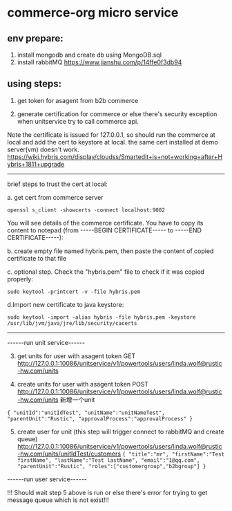 # commerce-org micro service



## env prepare:
1. install mongodb and create db using MongoDB.sql
2. install rabbitMQ
https://www.jianshu.com/p/14ffe0f3db94


## using steps:
1. get token for asagent from b2b commerce

2. generate certification for commerce or else there's security exception when unitservice try to call commerce api.

Note the certificate is issued for 127.0.0.1, so should run the commerce at local and add the cert to keystore at local. the same cert installed at demo server(vm) doesn't work.
https://wiki.hybris.com/display/cloudss/Smartedit+is+not+working+after+Hybris+1811+upgrade

-------------------------------------------

brief steps to trust the cert at local:

a. get cert from commerce server

`openssl s_client -showcerts -connect localhost:9002`

You will see details of the commerce certificate. You have to copy its content to notepad (from -----BEGIN CERTIFICATE----- to -----END CERTIFICATE-----):

b. create empty file named hybris.pem, then paste the content of copied certificate to that file

c. optional step. Check the "hybris.pem" file to check if it was copied properly:

`sudo keytool -printcert -v -file hybris.pem`

d.Import new certificate to java keystore:

`sudo keytool -import -alias hybris -file hybris.pem -keystore /usr/lib/jvm/java/jre/lib/security/cacerts`

-------------------------------------------


------run unit service------

3. get units for user with asagent token
GET http://127.0.0.1:10086/unitservice/v1/powertools/users/linda.wolf@rustic-hw.com/units 

4. create units for user with asagent token
POST http://127.0.0.1:10086/unitservice/v1/powertools/users/linda.wolf@rustic-hw.com/units 新增一个unit

`
{
	"unitId":"unitIdTest",
	"unitName":"unitNameTest",
	"parentUnit":"Rustic",
	"approvalProcess":"approvalProcess"
}
`

5. create user for unit (this step will trigger connect to rabbitMQ and create queue)
http://127.0.0.1:10086/unitservice/v1/powertools/users/linda.wolf@rustic-hw.com/units/unitIdTest/customers
`
{
	"title":"mr",
	"firstName":"Test firstName",
	"lastName":"Test lastName",
	"email":"1@qq.com",
	"parentUnit":"Rustic",
	"roles":["customergroup","b2bgroup"]
}
`


------run user service------

!!! Should wait step 5 above is run or else there's error for trying to get message queue which is not exist!!!
